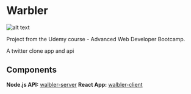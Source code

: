 # Warbler

![alt text](https://i.ibb.co/6NjtQsg/Screen-Shot-2019-09-11-at-12-05-07-PM.png)

Project from the Udemy course - Advanced Web Developer Bootcamp.

A twitter clone app and api

## Components

**Node.js API:** [walbler-server](https://github.com/kholub1989/Warbler/tree/master/walbler-server) 
**React App:** [walbler-client](https://github.com/kholub1989/Warbler/tree/master/walbler-client)
